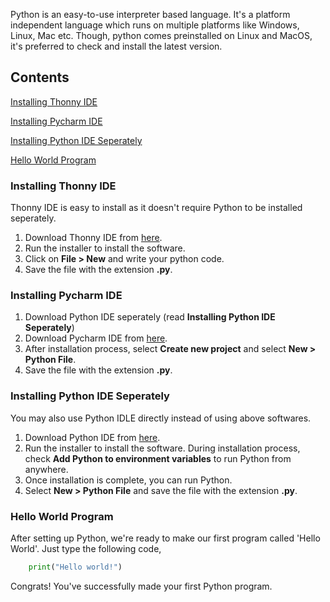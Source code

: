 Python is an easy-to-use interpreter based language. It's a platform independent language which runs on multiple platforms like Windows,
Linux, Mac etc. Though, python comes preinstalled on Linux and MacOS, it's preferred to check and install the latest version.
## Contents
[Installing Thonny IDE](https://github.com/sharmachirag123/Beginner-Python/blob/Triangle-edit/P1-%20Getting%20started.md#installing-thonny-ide)

[Installing Pycharm IDE](https://github.com/sharmachirag123/Beginner-Python/blob/Triangle-edit/P1-%20Getting%20started.md#installing-pycharm-ide)

[Installing Python IDE Seperately](https://github.com/sharmachirag123/Beginner-Python/blob/Triangle-edit/P1-%20Getting%20started.md#installing-python-ide-seperately)

[Hello World Program](https://github.com/sharmachirag123/Beginner-Python/blob/Triangle-edit/P1-%20Getting%20started.md#hello-world-program)

### Installing Thonny IDE

Thonny IDE is easy to install as it doesn't require Python to be installed seperately.

1. Download Thonny IDE from [here](https://thonny.org/).
2. Run the installer to install the software.
3. Click on **File > New** and write your python code.
4. Save the file with the extension **.py**.

### Installing Pycharm IDE

1. Download Python IDE seperately (read **Installing Python IDE Seperately**)
2. Download Pycharm IDE from [here](https://www.jetbrains.com/pycharm/download/download-thanks.html?platform=windows&code=PCC).
3. After installation process, select **Create new project** and select **New > Python File**.
4. Save the file with the extension **.py**.

### Installing Python IDE Seperately

You may also use Python IDLE directly instead of using above softwares.

1. Download Python IDE from [here](https://www.python.org/downloads/).
2. Run the installer to install the software. During installation process, check **Add Python to environment variables** to run Python
   from anywhere.
3. Once installation is complete, you can run Python.
4. Select **New > Python File** and save the file with the extension **.py**.


### Hello World Program

After setting up Python, we're ready to make our first program called 'Hello World'. Just type the following code,

```python
    print("Hello world!") 
```

Congrats! You've successfully made your first Python program.
